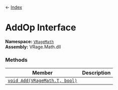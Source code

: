 ← [Index](index)
# AddOp Interface
**Namespace:** [`VRageMath`](VRageMath)  
**Assembly:** VRage.Math.dll  
### Methods
|Member|Description|
|---|---|
|[`void Add(VRageMath.T, bool)`](VRageMath.Add)||
